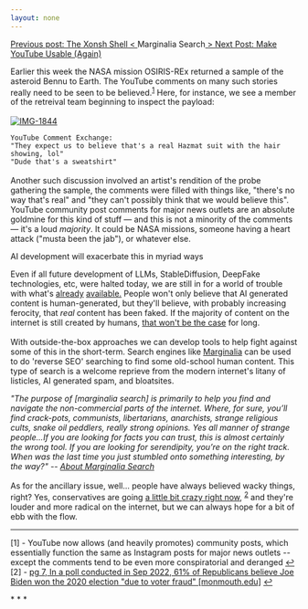 ```yaml
---
layout: none
---
```


<p class="pemp"><a class="prev" href="/articles/xpev/"><span class="hide">Previous post: The Xonsh Shell</span>
        < </a>Marginalia Search<a class="next" href="/articles/useyt/"> > <span class="hide">Next Post: Make YouTube Usable
              (Again)</span> </a></p>
<p>
      Earlier this week the NASA mission OSIRIS-REx returned a sample of the asteroid Bennu to Earth. The YouTube
      comments on
      many such stories really need to be seen to be believed.<sup><a id="fn1ref" class="note"  href="/articles/marg#fn1">1</a></sup>
      Here, for
      instance, we see a member of the retreival team beginning to inspect the payload:
      <br>
      <br>
      <a href='https://postimg.cc/75D3b1FL' target='_blank'><img src='https://i.postimg.cc/YCLbnb8Q/IMG-1844.jpg'
          border='0' alt='IMG-1844' /></a><br />
<code style="font-style: italic font-size: small"><br>YouTube Comment Exchange:<br>"They expect us to believe that's a real Hazmat suit with the hair showing, lol"<br>"Dude that's a sweatshirt"</code><br>
<br>
      Another such discussion involved an artist's rendition of the probe gathering the sample, the comments were filled
      with things like,
      "there's
      no
      way that's real" and "they can't possibly think that we would believe this". YouTube community post comments
      for major news outlets are an absolute goldmine for this kind of stuff — and this is not a minority of the
      comments — it's a loud <i>majority</i>. It could be NASA missions, someone having a heart attack ("musta been the
      jab"), or whatever else.
    </p>
<p class="pemp">AI development will exacerbate this in myriad ways</p>
<p>Even if all future development of LLMs,
      StableDiffusion, DeepFake technologies, etc, were halted today, we are still in for a world of
      trouble with what's <a class="inline"  target="_blank" 
        href="https://x.com/8teAPi/status/1706520893621784780?s=20">already</a> <a class="inline"
        href="https://x.com/PatrickJBlum/status/1706354581989626323">available.</a>
      People won't only believe that AI generated content is human-generated, but they'll believe, with probably
      increasing ferocity, that <i>real</i> content has been faked. If the majority of content on the internet is still
      created by humans, <a class="inline"  target="_blank" 
        href="https://arstechnica.com/information-technology/2023/09/ai-generated-books-force-amazon-to-cap-ebook-publications-to-3-per-day/">that
        won't be the case</a> for long.
      <br><br>
      With outside-the-box approaches we can develop tools to help fight against some of this in the short-term.
      Search engines like <a class="inline"  target="_blank" 
        href="https://www.marginalia.nu/marginalia-search/about/">Marginalia</a> can be used to do 'reverse SEO'
      searching to find some old-school
      human content. This type of search is a welcome reprieve from the modern internet's
      litany of
      listicles, AI generated spam, and bloatsites.
    </p>
<p>
      <em>"The purpose of [marginalia search] is primarily to help you find and navigate the non-commercial parts
        of the internet. Where, for sure, you’ll find crack-pots, communists, libertarians, anarchists, strange
        religious
        cults, snake oil peddlers, really strong opinions. Yes all manner of strange people...If you are looking for
        facts you can trust, this is almost certainly the
        wrong tool. If you are looking for serendipity, you’re on the right track. When was the last time you just
        stumbled onto something interesting,
        by the way?" -- <a class="inline"  target="_blank" 
          href="https://www.marginalia.nu/marginalia-search/about/">About Marginalia
          Search</a></em>
      <br><br>
      As for the ancillary issue, well... people have always believed wacky things, right? Yes, conservatives are going
      <a class="inline"  target="_blank" 
        href="https://www.monmouth.edu/polling-institute/documents/monmouthpoll_us_092722.pdf/">a little bit crazy right
        now</a>, <sup><a id="fn2ref" class="note"  href="/articles/marg#fn2">2</a></sup> and they're louder and more radical on the
      internet, but
      we can
      always hope for a bit of ebb with
      the flow. <br>
    </p>
<hr>
<p class="prefs" id="fn1">
  [1] - YouTube now allows (and heavily promotes) community posts, which
  essentially function the same as
  Instagram posts for major news outlets -- except the comments tend to be even more conspiratorial and
  deranged <a class="inline" href="/articles/marg#fn1ref">↩</a><br>
  [2] - <a id="fn2"  target="_blank" 
    href="https://www.monmouth.edu/polling-institute/documents/monmouthpoll_us_092722.pdf/">pg 7, In a poll conducted in
    Sep 2022, 61% of Republicans believe Joe Biden won the 2020 election "due to voter fraud" [monmouth.edu]</a> <a
    class="inline" href="/articles/marg#fn2ref">↩</a><br>
</p>
* * *
